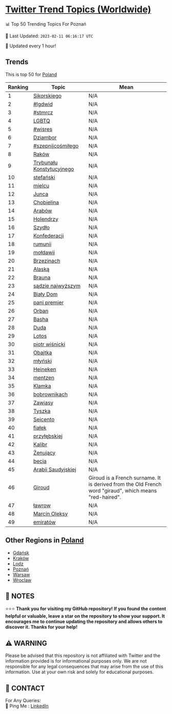 [Twitter Trend Topics (Worldwide)](https://github.com/ErcinDedeoglu/Twitter-Trend-Topics)
==========


📊 Top 50 Trending Topics For Poznań

📆 Last Updated: `2023-02-11 06:16:17 UTC`

🔧 Updated every 1 hour!


## Trends

This is top 50 for [Poland](</Poland>)

| Ranking | Topic | Mean |
| ------- | ------------ | ------------ |
| 1 | [Sikorskiego](http://twitter.com/search?q=Sikorskiego) | N/A |
| 2 | [#lgdwid](http://twitter.com/search?q=%23lgdwid) | N/A |
| 3 | [#stmrcz](http://twitter.com/search?q=%23stmrcz) | N/A |
| 4 | [LGBTQ](http://twitter.com/search?q=LGBTQ) | N/A |
| 5 | [#wisres](http://twitter.com/search?q=%23wisres) | N/A |
| 6 | [Dziambor](http://twitter.com/search?q=Dziambor) | N/A |
| 7 | [#szepnijcośmiłego](http://twitter.com/search?q=%23szepnijco%c5%9bmi%c5%82ego) | N/A |
| 8 | [Raków](http://twitter.com/search?q=Rak%c3%b3w) | N/A |
| 9 | [Trybunału Konstytucyjnego](http://twitter.com/search?q=Trybuna%c5%82u+Konstytucyjnego) | N/A |
| 10 | [stefański](http://twitter.com/search?q=stefa%c5%84ski) | N/A |
| 11 | [mielcu](http://twitter.com/search?q=mielcu) | N/A |
| 12 | [Junca](http://twitter.com/search?q=Junca) | N/A |
| 13 | [Chobielina](http://twitter.com/search?q=Chobielina) | N/A |
| 14 | [Arabów](http://twitter.com/search?q=Arab%c3%b3w) | N/A |
| 15 | [Holendrzy](http://twitter.com/search?q=Holendrzy) | N/A |
| 16 | [Szydło](http://twitter.com/search?q=Szyd%c5%82o) | N/A |
| 17 | [Konfederacji](http://twitter.com/search?q=Konfederacji) | N/A |
| 18 | [rumunii](http://twitter.com/search?q=rumunii) | N/A |
| 19 | [mołdawii](http://twitter.com/search?q=mo%c5%82dawii) | N/A |
| 20 | [Brzezinach](http://twitter.com/search?q=Brzezinach) | N/A |
| 21 | [Alaską](http://twitter.com/search?q=Alask%c4%85) | N/A |
| 22 | [Brauna](http://twitter.com/search?q=Brauna) | N/A |
| 23 | [sądzie najwyższym](http://twitter.com/search?q=s%c4%85dzie+najwy%c5%bcszym) | N/A |
| 24 | [Biały Dom](http://twitter.com/search?q=Bia%c5%82y+Dom) | N/A |
| 25 | [pani premier](http://twitter.com/search?q=pani+premier) | N/A |
| 26 | [Orban](http://twitter.com/search?q=Orban) | N/A |
| 27 | [Basha](http://twitter.com/search?q=Basha) | N/A |
| 28 | [Duda](http://twitter.com/search?q=Duda) | N/A |
| 29 | [Lotos](http://twitter.com/search?q=Lotos) | N/A |
| 30 | [piotr wiśnicki](http://twitter.com/search?q=piotr+wi%c5%9bnicki) | N/A |
| 31 | [Obajtka](http://twitter.com/search?q=Obajtka) | N/A |
| 32 | [młyński](http://twitter.com/search?q=m%c5%82y%c5%84ski) | N/A |
| 33 | [Heineken](http://twitter.com/search?q=Heineken) | N/A |
| 34 | [mentzen](http://twitter.com/search?q=mentzen) | N/A |
| 35 | [Klamka](http://twitter.com/search?q=Klamka) | N/A |
| 36 | [bobrownikach](http://twitter.com/search?q=bobrownikach) | N/A |
| 37 | [Zawiasy](http://twitter.com/search?q=Zawiasy) | N/A |
| 38 | [Tyszka](http://twitter.com/search?q=Tyszka) | N/A |
| 39 | [Seicento](http://twitter.com/search?q=Seicento) | N/A |
| 40 | [fiałek](http://twitter.com/search?q=fia%c5%82ek) | N/A |
| 41 | [przyłębskiej](http://twitter.com/search?q=przy%c5%82%c4%99bskiej) | N/A |
| 42 | [Kalibr](http://twitter.com/search?q=Kalibr) | N/A |
| 43 | [Żenujący](http://twitter.com/search?q=%c5%bbenuj%c4%85cy) | N/A |
| 44 | [becia](http://twitter.com/search?q=becia) | N/A |
| 45 | [Arabii Saudyjskiej](http://twitter.com/search?q=Arabii+Saudyjskiej) | N/A |
| 46 | [Giroud](http://twitter.com/search?q=Giroud) | Giroud is a French surname. It is derived from the Old French word "giraud", which means "red-haired". |
| 47 | [ławrow](http://twitter.com/search?q=%c5%82awrow) | N/A |
| 48 | [Marcin Oleksy](http://twitter.com/search?q=Marcin+Oleksy) | N/A |
| 49 | [emiratów](http://twitter.com/search?q=emirat%c3%b3w) | N/A |



## Other Regions in [Poland](</Poland>)

* [Gdańsk](</Poland/Gdańsk.md>)
* [Kraków](</Poland/Kraków.md>)
* [Lodz](</Poland/Lodz.md>)
* [Poznań](</Poland/Poznań.md>)
* [Warsaw](</Poland/Warsaw.md>)
* [Wroclaw](</Poland/Wroclaw.md>)



## 📝 NOTES

⭐⭐⭐ **Thank you for visiting my GitHub repository! If you found the content helpful or valuable, leave a star on the repository to show your support. It encourages me to continue updating the repository and allows others to discover it. Thanks for your help!**


## ⚠️ WARNING

Please be advised that this repository is not affiliated with Twitter and the information provided is for informational purposes only. We are not responsible for any legal consequences that may arise from the use of this information. Use at your own risk and solely for educational purposes.


## 📨 CONTACT

 For Any Queries:  
            🏓 Ping Me : [LinkedIn](https://www.linkedin.com/in/ercindedeoglu/)
